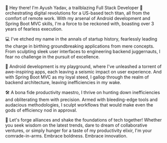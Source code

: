 👋 Hey there! I'm Ayush Yadav, a trailblazing Full Stack Developer 🚀 orchestrating digital revolutions for a US-based tech titan, all from the comfort of remote work. With my arsenal of Android development and Spring Boot MVC skills, I'm a force to be reckoned with, boasting over 3 years of fearless execution.

💻 I've etched my name in the annals of startup history, fearlessly leading the charge in birthing groundbreaking applications from mere concepts. From sculpting sleek user interfaces to engineering backend juggernauts, I fear no challenge in the pursuit of excellence.

📱 Android development is my playground, where I've unleashed a torrent of awe-inspiring apps, each leaving a seismic impact on user experience. And with Spring Boot MVC as my loyal steed, I gallop through the realm of backend architecture, leaving inefficiencies in my wake.

🛠️ A bona fide productivity maestro, I thrive on hunting down inefficiencies and obliterating them with precision. Armed with bleeding-edge tools and audacious methodologies, I sculpt workflows that would make even the gods of efficiency nod in approval.

💼 Let's forge alliances and shake the foundations of tech together! Whether you seek wisdom on the latest trends, dare to dream of collaborative ventures, or simply hunger for a taste of my productivity elixir, I'm your comrade-in-arms. Embrace boldness. Embrace innovation.
